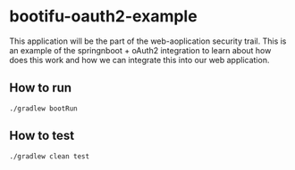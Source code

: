 # bootifu-oauth2-example

This application will be the part of the web-aoplication security trail. This is an example of the springnboot + oAuth2 integration to learn about how does this work and how we can integrate this into our web application.

## How to run
`./gradlew bootRun`

## How to test
`./gradlew clean test`

